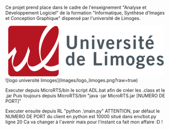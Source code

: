 Ce projet prend place dans le cadre de l'enseignement "Analyse et Développement Logiciel" de la formation "Informatique, Synthèse d'Images et Conception Graphique" dispensé par l'université de Limoges.

<div style="text-align:center"><img src="Images/logo_limoges.png?raw=true" /></div>
![logo université limoges](Images/logo_limoges.png?raw=true)

Executer depuis MicroRTS/bin le script ADL.bat afin de créer les .class et le .jar
Puis toujours depuis MicroRTS/bin "java -jar MicroRTS.jar [NUMERO DE PORT]"

Executer ensuite depuis RL "python .\main.py"
ATTENTION, par défaut le NUMERO DE PORT du client en python est 10000 situé dans env/bot.py ligne 20
Ca va changer à l'avenir mais pour l'instant ca fait mon affaire :D !
